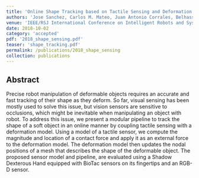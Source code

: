 ```yaml
---
title: 'Online Shape Tracking based on Tactile Sensing and Deformation Modeling for Robot Manipulation'
authors: 'Jose Sanchez, Carlos M. Mateo, Juan Antonio Corrales, Belhassen-Chedli Bouzgarrou, Youcef Mezouar'
venue: 'IEEE/RSJ International Conference on Intelligent Robots and Systems (IROS)'
date: 2018-10-02
category: 'accepted'
pdf: '2018_shape_sensing.pdf'
teaser: 'shape_tracking.pdf'
permalink: /publications/2018_shape_sensing
collection: publications
---
```


Abstract
-------
Precise robot manipulation of deformable objects requires an accurate and fast tracking of their shape as they deform. So far, visual sensing has been mostly used to solve this issue, but vision sensors are sensitive to occlusions, which might be inevitable when manipulating an object with robot. To address this issue, we present a modular pipeline to track the shape of a soft object in an online manner by coupling tactile sensing with a deformation model. Using a model of a tactile sensor, we compute the magnitude and location of a contact force and apply it as an external force to the deformation model. The deformation model then updates the nodal positions of a mesh that describes the shape of the deformable object. The proposed sensor model and pipeline, are evaluated using a Shadow Dexterous Hand equipped with BioTac sensors on its fingertips and an RGB-D sensor.
